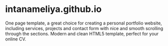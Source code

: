 # intanameliya.github.io
One page template, a great choice for creating a personal portfolio website, including services, projects and contact form with nice and smooth scrolling through the sections. Modern and clean HTML5 template, perfect for your online CV.

